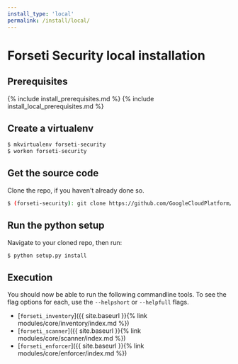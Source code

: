 ```yaml
---
install_type: 'local'
permalink: /install/local/
---
```

# Forseti Security local installation
## Prerequisites
{% include install_prerequisites.md %}
{% include install_local_prerequisites.md %}

## Create a virtualenv
```sh
$ mkvirtualenv forseti-security
$ workon forseti-security
```

## Get the source code
Clone the repo, if you haven't already done so.

```sh
$ (forseti-security): git clone https://github.com/GoogleCloudPlatform/forseti-security.git
```

## Run the python setup
Navigate to your cloned repo, then run:

```sh
$ python setup.py install
```

## Execution
You should now be able to run the following commandline tools. To see the flag options for each, use
the `--helpshort` or `--helpfull` flags.

 * [`forseti_inventory`]({{ site.baseurl }}{% link modules/core/inventory/index.md %})
 * [`forseti_scanner`]({{ site.baseurl }}{% link modules/core/scanner/index.md %})
 * [`forseti_enforcer`]({{ site.baseurl }}{% link modules/core/enforcer/index.md %})
